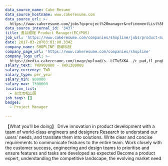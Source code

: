 ```yaml
---
data_source_name: Cake Resume
data_source_hostname: www.cakeresume.com
data_source_url: >-
  https://www.cakeresume.com/jobs?q=project%20manager&refinementList%5Blang_name%5D%5B0%5D=English&refinementList%5Bsalary_type%5D=per_year&range%5Bsalary_range%5D%5Bmin%5D=1000000&page=2
data_source_internal_id: '3437'
title: 產品經理 Product Manager(EC/POS)
job_url: 'https://www.cakeresume.com/companies/shopline/jobs/product-manager-260f77'
date: 2017-03-28T03:01:00.334Z
company_name: SHOPLINE 商線科技
company_page_url: 'https://www.cakeresume.com/companies/shopline'
company_logo_url: >-
  https://media.cakeresume.com/image/upload/s--LCTuSXKA--/c_pad,fl_png8,h_200,w_200/v1568863313/elpclzqvs12aoi2gvswo.png
salary_text: TWD900000 - TWD1300000
salary_currency: TWD
salary_type: per_year
salary_min: 900000
salary_max: 1300000
location_list:
  - 台北市松山區
job_tags: []
badges:
  - Project Manager

---
```


【What you’ll be doing】 Drive innovation in product development with a team of world-class engineers and designers Research to understand our users’ needs, and translate them into solutions. Write clear and concise requirements to communicate features to the entire team. Work closely with the customer success, engineering and design teams to prioritise and ensure features and tasks are developed as expected Become a product expert, understanding the competitive landscape, the evolving market need